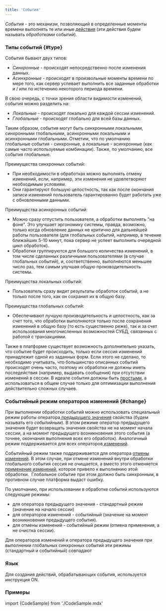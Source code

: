 ```yaml
---
title: 'События'
---
```


*События* - это механизм, позволяющий в определенные моменты времени выполнять те или иные [действия](Действия.md) (эти действия будем называть *обработками* событий).

### Типы событий {#type}

События бывают двух типов:

-   *Синхронные* - происходят непосредственно после изменения данных.
-   *Асинхронные* - происходят в произвольные моменты времени по мере того, как сервер успевает выполнить все заданные обработки и / или по истечению некоторого периода времени.

В свою очередь, с точки зрения области видимости изменений, события можно разделить на:

-   *Локальные* - происходят локально для каждой сессии изменений.
-   *Глобальные* - происходят глобально для всей базы данных.

Таким образом, события могут быть синхронными локальными, синхронными глобальными, асинхронными локальными и асинхронными глобальными. Отметим, что по умолчанию глобальные события - синхронные, а локальные - асинхронные (как самые часто используемые комбинации). Также, по умолчанию, все события глобальные.

Преимущества синхронных событий:

-   При необходимости в обработках можно выполнять отмену изменений, если, например, эти изменения не удовлетворяют необходимым условиям.
-   Они гарантируют большую целостность, так как после окончания записи изменений пользователь гарантированно будет работать уже с обновленными данными.

Преимущества асинхронных событий:

-   Можно сразу отпустить пользователя, а обработки выполнять "на фоне". Это улучшает эргономику системы, правда, возможно, только когда обновление данных не критично для дальнейшей работы пользователя (для глобальных событий, например, в течение ближайших 5-10 минут, пока сервер не успеет выполнить очередной цикл обработок).
-   Обработки группируются для большого количества изменений, в том числе сделанных различными пользователями (в случае глобальных событий), и, соответственно, выполняются меньшее число раз, тем самым улучшая общую производительность системы.

Преимущества локальных событий:

-   Пользователь сразу видит результаты обработок событий, а не только после того, как он сохранил их в общую базу.

Преимущества глобальных событий:

-   Обеспечивают лучшую производительность и целостность, как за счет того, что обработки выполняются только после сохранения изменений в общую базу (то есть существенно реже), так и за счет использования многочисленных возможностей СУБД, связанных с работой с транзакциями.

Также в платформе существует возможность дополнительно указать, что событие будет происходить, только если сессия изменений принадлежит одной из заданных форм. Если этого не сделано, то необходимо учитывать, что большинство описанных событий происходят очень часто, поэтому их обработки не должны иметь последействия (например, выдавать сообщения) при отсутствии изменений в сессии. В идеале события должны быть [простыми](Простые_события.md), а использоваться в общем случае только для оптимизации выполнения действительно сложных случаев.

### Событийный режим операторов изменений {#change}

При выполнении обработки событий можно использовать специальный режим работы оператора[ предыдущего значения](Предыдущее_значение_PREV.md) свойства (будем называть его *событийным*). В этом режиме оператор предыдущего значения будет возвращать значения свойства не на момент начала сессии, а на момент предыдущего возникновения этого события (а точнее, окончания выполнения всех его обработок). Аналогичный режим поддерживается для всех операторов[ изменений](Операторы_изменений_SET_CHANGED_....md).

Событийный режим также поддерживается для оператора [отмены изменений](Отмена_изменений_CANCEL.md). В этом случае, при отмене изменений внутри обработки глобального события сессия не очищается, а вместо этого отменяется [применение изменений](Применение_изменений_APPLY.md), которое привело к выполнению этой обработки.  Глобальное событие при этом должно быть синхронным, в противном случае платформа выдаст ошибку.

По умолчанию, при использовании в обработке событий используются следующие режимы:

-   для оператора предыдущего значения - стандартный режим (значение на начало сессии)
-   для операторов изменений - событийный (значение на момент возникновения предыдущего события). 
-   для отмены изменений - событийный режим (отмена применения, а не очистка сессии).

Для операторов изменений и оператора предыдущего значения при выполнении глобальных синхронных событий эти режимы (стандартный и событийный) совпадают

### Язык

Для создания действий, обрабатывающих события, используется инструкция ON.

### Примеры

import {CodeSample} from './CodeSample.mdx'

<CodeSample url="https://ru-documentation.lsfusion.org/sample?file=InstructionSample&block=on"/>

 
